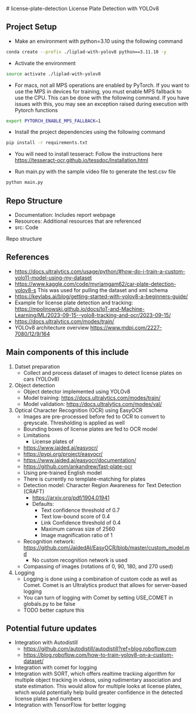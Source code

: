 \# license-plate-detection
License Plate Detection with YOLOv8 

## Project Setup

* Make an environment with python=3.10 using the following command 
``` bash
conda create --prefix ./liplad-with-yolov8 python==3.11.10 -y
```
* Activate the environment
``` bash
source activate ./liplad-with-yolov8 
``` 
* For macs, not all MPS operations are enabled by PyTorch. If you want to use the MPS in devices for training, you must enable MPS fallback to use the CPU. This can be done with the following command. If you have issues with this, you may see an exception raised during execution with Pytorch functions
```bash
export PYTORCH_ENABLE_MPS_FALLBACK=1
```

* Install the project dependencies using the following command 
```bash
pip install -r requirements.txt
```
* You will need to install tesseract: 
Follow the instructions here https://tesseract-ocr.github.io/tessdoc/Installation.html

* Run main.py with the sample video file to generate the test.csv file 
``` python
python main.py
```


## Repo Structure
* Documentation: Includes report webpage 
* Resources: Additional resources that are referenced 
* src: Code 

Repo structure 
## References 
* https://docs.ultralytics.com/usage/python/#how-do-i-train-a-custom-yolo11-model-using-my-dataset
* https://www.kaggle.com/code/myriamgam62/car-plate-detection-yolov8-s This was used for pulling the dataset and xml schema
* https://keylabs.ai/blog/getting-started-with-yolov8-a-beginners-guide/
* Example for license plate detection and tracking: https://mpolinowski.github.io/docs/IoT-and-Machine-Learning/ML/2023-09-15--yolo8-tracking-and-ocr/2023-09-15/
* https://docs.ultralytics.com/modes/train/
* YOLOv8 architecture overview https://www.mdpi.com/2227-7080/12/9/164 

## Main components of this include 
1. Datset preparation 
    - Collect and process dataset of images to detect license plates on cars (YOLOv8)
2. Object detection
    - Object detector implemented using YOLOv8
    - Model training: https://docs.ultralytics.com/modes/train/
    - Model validation: https://docs.ultralytics.com/modes/val/ 
3. Optical Character Recognition (OCR) using EasyOCR 
    - Images are pre-processed before fed to OCR to convert to greyscale. Thresholding is applied as well 
    - Bounding boxes of license plates are fed to OCR model
    - Limitations
        - License plates of 
    - https://www.jaided.ai/easyocr/
    - https://pypi.org/project/easyocr/ 
    - https://www.jaided.ai/easyocr/documentation/ 
    - https://github.com/ankandrew/fast-plate-ocr
    - Using pre-trained English model 
    - There is currently no template-matching for plates
    - Detection model: Character Region Awareness for Text Detection (CRAFT)
        - https://arxiv.org/pdf/1904.01941
        - Defaults:
            - Text confidence threshold of 0.7
            - Text low-bound score of 0.4
            - Link Confidence threshold of 0.4
            - Maximum canvas size of 2560
            - Image magnification ratio of 1
    - Recognition network: https://github.com/JaidedAI/EasyOCR/blob/master/custom_model.md
        - No custom recognition network is used 
    - Compassing of images (rotations of 0, 90, 180, and 270 used)
3. Logging
   * Logging is done using a combination of custom code as well as Comet. Comet is an Ultralytics product that allows for server-based logging 
   * You can turn of logging with Comet by setting USE_COMET in globals.py to be false
   * TODO better capture this 

## Potential future updates 
* Integration with Autodistill 
    * https://github.com/autodistill/autodistill?ref=blog.roboflow.com
    * https://blog.roboflow.com/how-to-train-yolov8-on-a-custom-dataset/ 
* Integration with comet for logging 
* Integration with SORT, which offers realtime tracking algorithm for multiple object tracking in videos, using rudimentary association and state estimation. This would allow for multiple looks at license plates, which would potentially help build greater confidence in the detected license plates and numbers
* Integration with TensorFlow for better logging